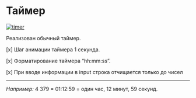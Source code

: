 # Таймер

[![timer](https://github.com/Go5710264/timer/actions/workflows/github-actions-demo.yml/badge.svg)](https://github.com/Go5710264/timer/actions/workflows/github-actions-demo.yml)

Реализован обычный таймер.

[x] Шаг анимации таймера 1 секунда.

[x] Форматирование таймера “hh:mm:ss”.

[x] При вводе информации в input строка отчищается только до чисел
___
_Например:_ 4 379 = 01:12:59 = один час, 12 минут, 59 секунд.
